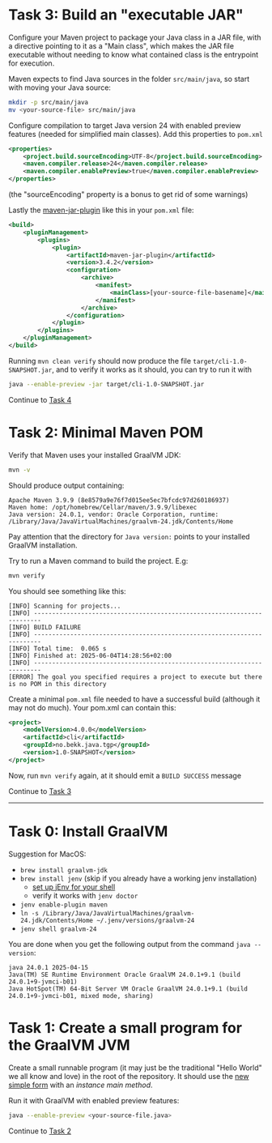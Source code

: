 


# Task 3: Build an "executable JAR"

Configure your Maven project to package your Java class in a JAR file, with a directive pointing to it as a "Main class", which makes the JAR file executable without needing to know what contained class is the entrypoint for execution.

Maven expects to find Java sources in the folder `src/main/java`, so start with moving your Java source:

```sh
mkdir -p src/main/java
mv <your-source-file> src/main/java
```

Configure compilation to target Java version 24 with enabled preview features (needed for simplified main classes). Add this properties to `pom.xml`

```xml
<properties>
    <project.build.sourceEncoding>UTF-8</project.build.sourceEncoding>
    <maven.compiler.release>24</maven.compiler.release>
    <maven.compiler.enablePreview>true</maven.compiler.enablePreview>
</properties>
```

(the "sourceEncoding" property is a bonus to get rid of some warnings)




Lastly the [maven-jar-plugin](https://maven.apache.org/plugins/maven-jar-plugin/) like this in your `pom.xml` file:

```xml
<build>
    <pluginManagement>
        <plugins>
            <plugin>
                <artifactId>maven-jar-plugin</artifactId>
                <version>3.4.2</version>
                <configuration>
                    <archive>
                        <manifest>
                            <mainClass>[your-source-file-basename]</mainClass>
                        </manifest>
                    </archive>
                </configuration>
            </plugin>
        </plugins>
    </pluginManagement>
</build>
```

Running `mvn clean verify` should now produce the file `target/cli-1.0-SNAPSHOT.jar`, and to verify it works as it should, you can try to run it with

```sh
java --enable-preview -jar target/cli-1.0-SNAPSHOT.jar
```


Continue to [Task 4](https://github.com/runeflobakk/graalvm-cli-tinkering/tree/task4)




# Task 2: Minimal Maven POM

Verify that Maven uses your installed GraalVM JDK:

```sh
mvn -v
```

Should produce output containing:

```
Apache Maven 3.9.9 (8e8579a9e76f7d015ee5ec7bfcdc97d260186937)
Maven home: /opt/homebrew/Cellar/maven/3.9.9/libexec
Java version: 24.0.1, vendor: Oracle Corporation, runtime: /Library/Java/JavaVirtualMachines/graalvm-24.jdk/Contents/Home
```

Pay attention that the directory for `Java version:` points to your installed GraalVM installation.

Try to run a Maven command to build the project. E.g:

```sh
mvn verify
```

You should see something like this:

```
[INFO] Scanning for projects...
[INFO] ------------------------------------------------------------------------
[INFO] BUILD FAILURE
[INFO] ------------------------------------------------------------------------
[INFO] Total time:  0.065 s
[INFO] Finished at: 2025-06-04T14:28:56+02:00
[INFO] ------------------------------------------------------------------------
[ERROR] The goal you specified requires a project to execute but there is no POM in this directory
```

Create a minimal `pom.xml` file needed to have a successful build (although it may not do much).
Your pom.xml can contain this:

```xml
<project>
    <modelVersion>4.0.0</modelVersion>
    <artifactId>cli</artifactId>
    <groupId>no.bekk.java.tgp</groupId>
    <version>1.0-SNAPSHOT</version>
</project>
```

Now, run `mvn verify` again, at it should emit a `BUILD SUCCESS` message


Continue to [Task 3](https://github.com/runeflobakk/graalvm-cli-tinkering/tree/task3)



--------------------



# Task 0: Install GraalVM

Suggestion for MacOS:
- `brew install graalvm-jdk`
- `brew install jenv` (skip if you already have a working jenv installation)
    - [set up jEnv for your shell](https://github.com/jenv/jenv?tab=readme-ov-file#12-configuring-your-shell)
    - verify it works with `jenv doctor`
- `jenv enable-plugin maven`
- `ln -s /Library/Java/JavaVirtualMachines/graalvm-24.jdk/Contents/Home ~/.jenv/versions/graalvm-24`
- `jenv shell graalvm-24`


You are done when you get the following output from the command `java --version`:

```
java 24.0.1 2025-04-15
Java(TM) SE Runtime Environment Oracle GraalVM 24.0.1+9.1 (build 24.0.1+9-jvmci-b01)
Java HotSpot(TM) 64-Bit Server VM Oracle GraalVM 24.0.1+9.1 (build 24.0.1+9-jvmci-b01, mixed mode, sharing)
```


# Task 1: Create a small program for the GraalVM JVM

Create a small runnable program (it may just be the traditional "Hello World" we all know and love) in the root of the repository.
It should use the [new simple form](https://docs.oracle.com/en/java/javase/24/language/simple-source-files-and-instance-main-methods.html)
with an _instance main method_.

Run it with GraalVM with enabled preview features:

```sh
java --enable-preview <your-source-file.java>
```

Continue to [Task 2](https://github.com/runeflobakk/graalvm-cli-tinkering/tree/task2)
